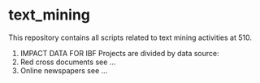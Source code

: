 # text_mining

This repository contains all scripts related to text mining activities at 510.

1) IMPACT DATA FOR IBF
Projects are divided by data source:
  1) Red cross documents
     see ...
  2) Online newspapers
     see ...
